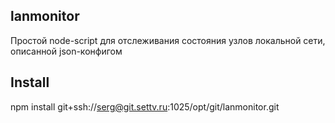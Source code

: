 lanmonitor
-----

Простой node-script для отслеживания состояния узлов локальной сети, описанной json-конфигом


Install
--------

npm install git+ssh://serg@git.settv.ru:1025/opt/git/lanmonitor.git
